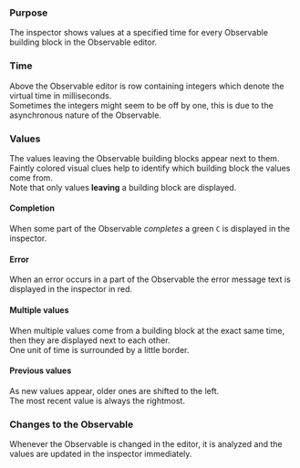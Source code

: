 ### Purpose
The inspector shows values at a specified time for every Observable building block in the Observable editor.

### Time
Above the Observable editor is row containing integers which denote the virtual time in milliseconds.  
Sometimes the integers might seem to be off by one, this is due to the asynchronous nature of the Observable.  

### Values
The values leaving the Observable building blocks appear next to them.  
Faintly colored visual clues help to identify which building block the values come from.  
Note that only values **leaving** a building block are displayed.  

#### Completion
When some part of the Observable *completes* a green `C` is displayed in the inspector.

#### Error
When an error occurs in a part of the Observable the error message text is displayed in the inspector in red.

#### Multiple values
When multiple values come from a building block at the exact same time, then they are displayed next to each other.  
One unit of time is surrounded by a little border.  

#### Previous values
As new values appear, older ones are shifted to the left.  
The most recent value is always the rightmost.  

### Changes to the Observable
Whenever the Observable is changed in the editor, it is analyzed and the values are updated in the inspector immediately.
